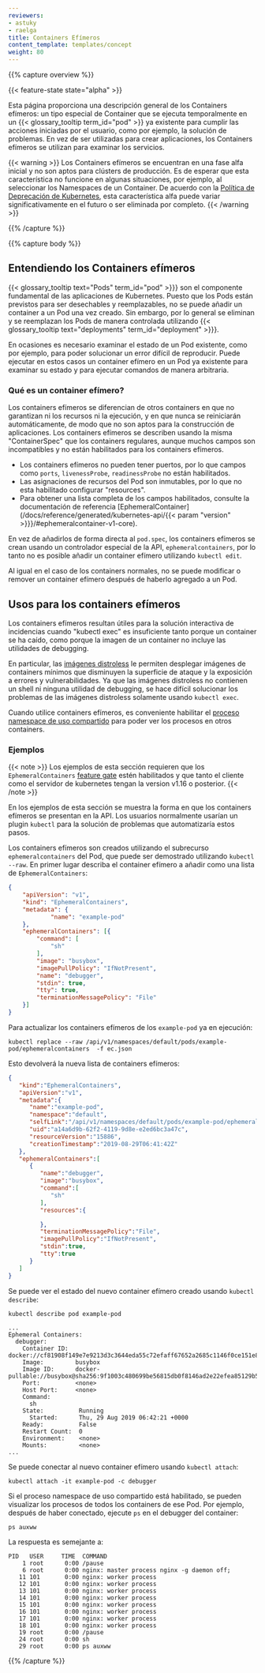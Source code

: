 ```yaml
---
reviewers:
- astuky
- raelga
title: Containers Efímeros
content_template: templates/concept
weight: 80
---
```


{{% capture overview %}}

{{< feature-state state="alpha" >}}

Esta página proporciona una descripción general de los Containers efímeros: un tipo especial de Container
que se ejecuta temporalmente en un {{< glossary_tooltip term_id="pod" >}} ya existente para cumplir las
acciones iniciadas por el usuario, como por ejemplo, la solución de problemas. En vez de ser utilizadas para
crear aplicaciones, los Containers efímeros se utilizan para examinar los servicios.

{{< warning >}}
Los Containers efímeros se encuentran en una fase alfa inicial y no son aptos para clústers
de producción. Es de esperar que esta característica no funcione en algunas situaciones, por
ejemplo, al seleccionar los Namespaces de un Container. De acuerdo con la [Política de
Deprecación de Kubernetes](/docs/reference/using-api/deprecation-policy/), esta característica
alfa puede variar significativamente en el futuro o ser eliminada por completo.
{{< /warning >}}

{{% /capture %}}

{{% capture body %}}

## Entendiendo los Containers efímeros

{{< glossary_tooltip text="Pods" term_id="pod" >}}} son el componente fundamental de las
aplicaciones de Kubernetes. Puesto que los Pods están previstos para ser desechables
y reemplazables, no se puede añadir un container a un Pod una vez creado. Sin embargo, por lo
general se eliminan y se reemplazan los Pods de manera controlada utilizando
{{< glossary_tooltip text="deployments" term_id="deployment" >}}}.

En ocasiones es necesario examinar el estado de un Pod existente, como por ejemplo,
para poder solucionar un error difícil de reproducir. Puede ejecutar en estos casos
un container efímero en un Pod ya existente para examinar su estado y para ejecutar
comandos de manera arbitraria.

### Qué es un container efímero?

Los containers efímeros se diferencian de otros containers en que no garantizan ni los
recursos ni la ejecución, y en que nunca se reiniciarán automáticamente, de modo que no
son aptos para la construcción de aplicaciones. Los containers efímeros se describen
usando la misma "ContainerSpec" que los containers regulares, aunque muchos campos son
incompatibles y no están habilitados para los containers efímeros.

- Los containers efímeros no pueden tener puertos, por lo que campos como `ports`,
  `livenessProbe`, `readinessProbe` no están habilitados.
- Las asignaciones de recursos del Pod son inmutables, por lo que no esta habilitado
  configurar "resources".
- Para obtener una lista completa de los campos habilitados, consulte la documentación
  de referencia [EphemeralContainer] (/docs/reference/generated/kubernetes-api/{{< param "version" >}}}/#ephemeralcontainer-v1-core).

En vez de añadirlos de forma directa al `pod.spec`, los containers efímeros se crean usando un
controlador especial de la API, `ephemeralcontainers`, por lo tanto no es posible añadir un
container efímero utilizando `kubectl edit`.

Al igual en el caso de los containers normales, no se puede modificar o remover un container
efímero después de haberlo agregado a un Pod.

## Usos para los containers efímeros

Los containers efímeros resultan útiles para la solución interactiva de incidencias cuando
"kubectl exec" es insuficiente tanto porque un container se ha caído, como porque la imagen de un
container no incluye las utilidades de debugging.

En particular, las [imágenes distroless](https://github.com/GoogleContainerTools/distroless)
le permiten desplegar imágenes de containers mínimos que disminuyen la superficie de ataque
y la exposición a errores y vulnerabilidades. Ya que las imágenes distroless no contienen un
shell ni ninguna utilidad de debugging, se hace difícil solucionar los problemas de las imágenes
distroless solamente usando `kubectl exec`.

Cuando utilice containers efímeros, es conveniente habilitar el [proceso namespace de uso
compartido](/docs/tasks/configure-pod-container/share-process-namespace/) para poder ver los
procesos en otros containers.

### Ejemplos

{{< note >}}
Los ejemplos de esta sección requieren que los `EphemeralContainers` [feature
gate](/docs/reference/command-line-tools-reference/feature-gates/) estén habilitados
y que tanto el cliente como el servidor de kubernetes tengan la version v1.16 o posterior.
{{< /note >}}

En los ejemplos de esta sección se muestra la forma en que los containers efímeros se
presentan en la API. Los usuarios normalmente usarían un plugin `kubectl` para la solución
de problemas que automatizaría estos pasos.

Los containers efímeros son creados utilizando el subrecurso `ephemeralcontainers` del Pod,
que puede ser demostrado utilizando `kubectl --raw`. En primer lugar describa el container
efímero a añadir como una lista de `EphemeralContainers`:

```json
{
    "apiVersion": "v1",
    "kind": "EphemeralContainers",
    "metadata": {
            "name": "example-pod"
    },
    "ephemeralContainers": [{
        "command": [
            "sh"
        ],
        "image": "busybox",
        "imagePullPolicy": "IfNotPresent",
        "name": "debugger",
        "stdin": true,
        "tty": true,
        "terminationMessagePolicy": "File"
    }]
}
```

Para actualizar los containers efímeros de los `example-pod` ya en ejecución:

```shell
kubectl replace --raw /api/v1/namespaces/default/pods/example-pod/ephemeralcontainers  -f ec.json
```

Esto devolverá la nueva lista de containers efímeros:

```json
{
   "kind":"EphemeralContainers",
   "apiVersion":"v1",
   "metadata":{
      "name":"example-pod",
      "namespace":"default",
      "selfLink":"/api/v1/namespaces/default/pods/example-pod/ephemeralcontainers",
      "uid":"a14a6d9b-62f2-4119-9d8e-e2ed6bc3a47c",
      "resourceVersion":"15886",
      "creationTimestamp":"2019-08-29T06:41:42Z"
   },
   "ephemeralContainers":[
      {
         "name":"debugger",
         "image":"busybox",
         "command":[
            "sh"
         ],
         "resources":{

         },
         "terminationMessagePolicy":"File",
         "imagePullPolicy":"IfNotPresent",
         "stdin":true,
         "tty":true
      }
   ]
}
```

Se puede ver el estado del nuevo container efímero creado usando `kubectl describe`:

```shell
kubectl describe pod example-pod
```

```
...
Ephemeral Containers:
  debugger:
    Container ID:  docker://cf81908f149e7e9213d3c3644eda55c72efaff67652a2685c1146f0ce151e80f
    Image:         busybox
    Image ID:      docker-pullable://busybox@sha256:9f1003c480699be56815db0f8146ad2e22efea85129b5b5983d0e0fb52d9ab70
    Port:          <none>
    Host Port:     <none>
    Command:
      sh
    State:          Running
      Started:      Thu, 29 Aug 2019 06:42:21 +0000
    Ready:          False
    Restart Count:  0
    Environment:    <none>
    Mounts:         <none>
...
```

Se puede conectar al nuevo container efímero usando `kubectl attach`:

```shell
kubectl attach -it example-pod -c debugger
```

Si el proceso namespace de uso compartido está habilitado, se pueden visualizar los procesos de todos los containers de ese Pod.
Por ejemplo, después de haber conectado, ejecute `ps` en el debugger del container:

```shell
ps auxww
```
La respuesta es semejante a:
```
PID   USER     TIME  COMMAND
    1 root      0:00 /pause
    6 root      0:00 nginx: master process nginx -g daemon off;
   11 101       0:00 nginx: worker process
   12 101       0:00 nginx: worker process
   13 101       0:00 nginx: worker process
   14 101       0:00 nginx: worker process
   15 101       0:00 nginx: worker process
   16 101       0:00 nginx: worker process
   17 101       0:00 nginx: worker process
   18 101       0:00 nginx: worker process
   19 root      0:00 /pause
   24 root      0:00 sh
   29 root      0:00 ps auxww
```

{{% /capture %}}
